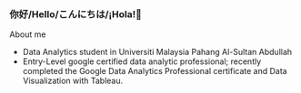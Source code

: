 ### 你好/Hello/こんにちは/¡Hola!👋

About me
- Data Analytics student in Universiti Malaysia Pahang Al-Sultan Abdullah
- Entry-Level google certified data analytic professional; recently completed the Google Data Analytics Professional certificate and Data Visualization with Tableau.

  
<!--
**AbrahamLimBingSern/AbrahamLimBingSern** is a ✨ _special_ ✨ repository because its `README.md` (this file) appears on your GitHub profile.

Here are some ideas to get you started:

- 🔭 I’m currently working on ...
- 🌱 I’m currently learning ...
- 👯 I’m looking to collaborate on ...
- 🤔 I’m looking for help with ...
- 💬 Ask me about ...
- 📫 How to reach me: ...
- 😄 Pronouns: ...
- ⚡ Fun fact: ...
-->
